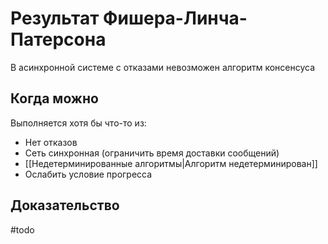 # Результат Фишера-Линча-Патерсона

В асинхронной системе с отказами невозможен алгоритм консенсуса

## Когда можно
Выполняется хотя бы что-то из:
*  Нет отказов
*  Сеть синхронная (ограничить время доставки сообщений)
*  [[Недетерминированные алгоритмы|Алгоритм недетерминирован]]
*  Ослабить условие прогресса

## Доказательство

#todo